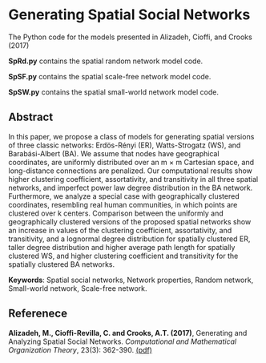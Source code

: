 # Generating Spatial Social Networks 

The Python code for the models presented in Alizadeh, Cioffi, and Crooks (2017)

**SpRd.py** contains the spatial random network model code. 

**SpSF.py** contains the spatial scale-free network model code.

**SpSW.py** contains the spatial small-world network model code.

## Abstract

In this paper, we propose a class of models for generating spatial versions of three classic networks: Erdös-Rényi (ER), Watts-Strogatz (WS), and Barabási-Albert (BA). We assume that nodes have geographical coordinates, are uniformly distributed over an m × m Cartesian space, and long-distance connections are penalized. Our computational results show higher clustering coefficient, assortativity, and transitivity in all three spatial networks, and imperfect power law degree distribution in the BA network. Furthermore, we analyze a special case with geographically clustered coordinates, resembling real human communities, in which points are clustered over k centers. Comparison between the uniformly and geographically clustered versions of the proposed spatial networks show an increase in values of the clustering coefficient, assortativity, and transitivity, and a lognormal degree distribution for spatially clustered ER, taller degree distribution and higher average path length for spatially clustered WS, and higher clustering coefficient and transitivity for the spatially clustered BA networks.

**Keywords**: Spatial social networks, Network properties, Random network, Small-world network, Scale-free network. 


## Referenece 
 **Alizadeh, M., Cioffi-Revilla, C. and Crooks, A.T. (2017)**, Generating and Analyzing Spatial Social Networks. *Computational and Mathematical Organization Theory*, 23(3): 362-390. [(pdf)](spatialsocialnetworks.pdf)  
